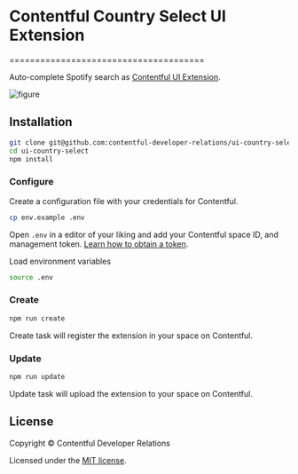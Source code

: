 # Contentful Country Select UI Extension
======================================

Auto-complete Spotify search as [Contentful UI Extension](https://www.contentful.com/developers/docs/concepts/uiextensions/).

![figure](https://raw.githubusercontent.com/contentful-developer-relations/ui-country-select/master/demo.gif "Spotify search Contentful UI Extension demo")

## Installation

```sh
git clone git@github.com:contentful-developer-relations/ui-country-select.git
cd ui-country-select
npm install
```

### Configure

Create a configuration file with your credentials for Contentful.

```sh
cp env.example .env
```

Open `.env` in a editor of your liking and add your Contentful space ID, and management token. [Learn how to obtain a token](https://www.contentful.com/developers/docs/references/authentication/#getting-an-oauth-token).

Load environment variables

```sh
source .env
```

### Create

```sh
npm run create
```

Create task will register the extension in your space on Contentful.

### Update

```sh
npm run update
```

Update task will upload the extension to your space on Contentful.

## License

Copyright &copy; Contentful Developer Relations

Licensed under the [MIT license](https://github.com/contentful/developer-relations/ui-country-select/blob/master/LICENSE).